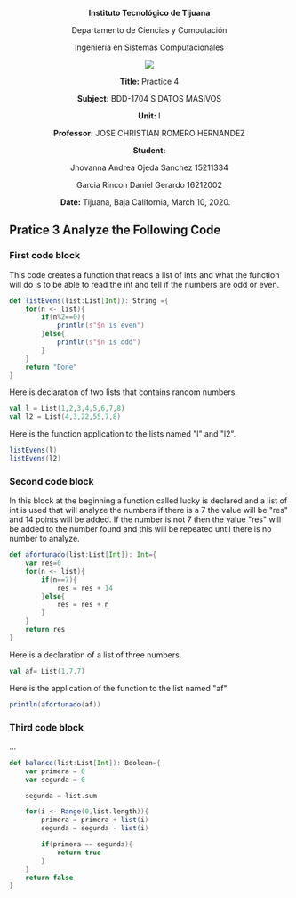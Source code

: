 <div align="center">

**Instituto Tecnológico de Tijuana**

Departamento de Ciencias y Computación

Ingeniería en Sistemas Computacionales

 [![](https://upload.wikimedia.org/wikipedia/commons/2/2e/ITT.jpg)](https://upload.wikimedia.org/wikipedia/commons/2/2e/ITT.jpg)

**Title:**
Practice 4

**Subject:**
BDD-1704 S DATOS MASIVOS

**Unit:**
 I

**Professor:**
JOSE CHRISTIAN ROMERO HERNANDEZ

**Student:**

Jhovanna Andrea Ojeda Sanchez
15211334

Garcia Rincon Daniel Gerardo
16212002



**Date:**
Tijuana, Baja California, March 10, 2020. 
</div>



## Pratice 3 Analyze the Following Code

### First code block

This code creates a function that reads a list of ints and what the function will do is to be able to read the int and tell if the numbers are odd or even.

```scala
def listEvens(list:List[Int]): String ={
    for(n <- list){
        if(n%2==0){
            println(s"$n is even")
        }else{
            println(s"$n is odd")
        }
    }
    return "Done"
}
```

Here is declaration of two lists that contains random numbers.

```scala
val l = List(1,2,3,4,5,6,7,8)
val l2 = List(4,3,22,55,7,8)
```

Here is the function application to the lists named "l" and "l2".

```scala
listEvens(l)
listEvens(l2)
```


### Second code block

In this block at the beginning a function called lucky is declared and a list of int is used that will analyze the numbers if there is a 7 the value will be "res" and 14 points will be added.
If the number is not 7 then the value "res" will be added to the number found and this will be repeated until there is no number to analyze.
```scala
def afortunado(list:List[Int]): Int={
    var res=0
    for(n <- list){
        if(n==7){
            res = res + 14
        }else{
            res = res + n
        }
    }
    return res
}

```
Here is a declaration of a list of three numbers.

```scala
val af= List(1,7,7)
```

Here is the application of the function to the list named "af"

```scala
println(afortunado(af))
```
### Third code block
...

```scala
def balance(list:List[Int]): Boolean={
    var primera = 0
    var segunda = 0

    segunda = list.sum

    for(i <- Range(0,list.length)){
        primera = primera + list(i)
        segunda = segunda - list(i)

        if(primera == segunda){
            return true
        }
    }
    return false 
}
